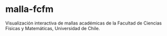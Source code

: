 # malla-fcfm
Visualización interactiva de mallas académicas de la Facultad de Ciencias Físicas y Matemáticas, Universidad de Chile.

